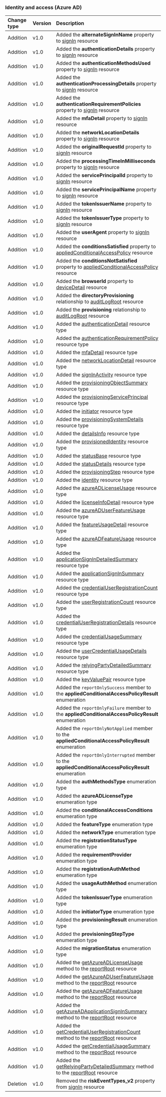 ### Identity and access (Azure AD)

| **Change type** | **Version** | **Description** |
|:---|:---|:---|
|Addition|v1.0|Added the **alternateSignInName** property to [signIn](/graph/api/resources/signIn?view=graph-rest-1.0) resource|
|Addition|v1.0|Added the **authenticationDetails** property to [signIn](/graph/api/resources/signIn?view=graph-rest-1.0) resource|
|Addition|v1.0|Added the **authenticationMethodsUsed** property to [signIn](/graph/api/resources/signIn?view=graph-rest-1.0) resource|
|Addition|v1.0|Added the **authenticationProcessingDetails** property to [signIn](/graph/api/resources/signIn?view=graph-rest-1.0) resource|
|Addition|v1.0|Added the **authenticationRequirementPolicies** property to [signIn](/graph/api/resources/signIn?view=graph-rest-1.0) resource|
|Addition|v1.0|Added the **mfaDetail** property to [signIn](/graph/api/resources/signIn?view=graph-rest-1.0) resource|
|Addition|v1.0|Added the **networkLocationDetails** property to [signIn](/graph/api/resources/signIn?view=graph-rest-1.0) resource|
|Addition|v1.0|Added the **originalRequestId** property to [signIn](/graph/api/resources/signIn?view=graph-rest-1.0) resource|
|Addition|v1.0|Added the **processingTimeInMilliseconds** property to [signIn](/graph/api/resources/signIn?view=graph-rest-1.0) resource|
|Addition|v1.0|Added the **servicePrincipalId** property to [signIn](/graph/api/resources/signIn?view=graph-rest-1.0) resource|
|Addition|v1.0|Added the **servicePrincipalName** property to [signIn](/graph/api/resources/signIn?view=graph-rest-1.0) resource|
|Addition|v1.0|Added the **tokenIssuerName** property to [signIn](/graph/api/resources/signIn?view=graph-rest-1.0) resource|
|Addition|v1.0|Added the **tokenIssuerType** property to [signIn](/graph/api/resources/signIn?view=graph-rest-1.0) resource|
|Addition|v1.0|Added the **userAgent** property to [signIn](/graph/api/resources/signIn?view=graph-rest-1.0) resource|
|Addition|v1.0|Added the **conditionsSatisfied** property to [appliedConditionalAccessPolicy](/graph/api/resources/appliedConditionalAccessPolicy?view=graph-rest-1.0) resource|
|Addition|v1.0|Added the **conditionsNotSatisfied** property to [appliedConditionalAccessPolicy](/graph/api/resources/appliedConditionalAccessPolicy?view=graph-rest-1.0) resource|
|Addition|v1.0|Added the **browserId** property to [deviceDetail](/graph/api/resources/deviceDetail?view=graph-rest-1.0) resource|
|Addition|v1.0|Added the **directoryProvisioning** relationship to [auditLogRoot](/graph/api/resources/auditLogRoot?view=graph-rest-1.0) resource|
|Addition|v1.0|Added the **provisioning** relationship to [auditLogRoot](/graph/api/resources/auditLogRoot?view=graph-rest-1.0) resource|
|Addition|v1.0|Added the [authenticationDetail](/graph/api/resources/authenticationDetail?view=graph-rest-1.0) resource type|
|Addition|v1.0|Added the [authenticationRequirementPolicy](/graph/api/resources/authenticationRequirementPolicy?view=graph-rest-1.0) resource type|
|Addition|v1.0|Added the [mfaDetail](/graph/api/resources/mfaDetail?view=graph-rest-1.0) resource type|
|Addition|v1.0|Added the [networkLocationDetail](/graph/api/resources/networkLocationDetail?view=graph-rest-1.0) resource type|
|Addition|v1.0|Added the [signInActivity](/graph/api/resources/signInActivity?view=graph-rest-1.0) resource type|
|Addition|v1.0|Added the [provisioningObjectSummary](/graph/api/resources/provisioningObjectSummary?view=graph-rest-1.0) resource type|
|Addition|v1.0|Added the [provisioningServicePrincipal](/graph/api/resources/provisioningServicePrincipal?view=graph-rest-1.0) resource type|
|Addition|v1.0|Added the [initiator](/graph/api/resources/initiator?view=graph-rest-1.0) resource type|
|Addition|v1.0|Added the [provisioningSystemDetails](/graph/api/resources/provisioningSystemDetails?view=graph-rest-1.0) resource type|
|Addition|v1.0|Added the [detailsInfo](/graph/api/resources/detailsInfo?view=graph-rest-1.0) resource type|
|Addition|v1.0|Added the [provisionedIdentity](/graph/api/resources/provisionedIdentity?view=graph-rest-1.0) resource type|
|Addition|v1.0|Added the [statusBase](/graph/api/resources/statusBase?view=graph-rest-1.0) resource type|
|Addition|v1.0|Added the [statusDetails](/graph/api/resources/statusDetails?view=graph-rest-1.0) resource type|
|Addition|v1.0|Added the [provisioningStep](/graph/api/resources/provisioningStep?view=graph-rest-1.0) resource type|
|Addition|v1.0|Added the [identity](/graph/api/resources/identity?view=graph-rest-1.0) resource type|
|Addition|v1.0|Added the [azureADLicenseUsage](/graph/api/resources/azureADLicenseUsage?view=graph-rest-1.0) resource type|
|Addition|v1.0|Added the [licenseInfoDetail](/graph/api/resources/licenseInfoDetail?view=graph-rest-1.0) resource type|
|Addition|v1.0|Added the [azureADUserFeatureUsage](/graph/api/resources/azureADUserFeatureUsage?view=graph-rest-1.0) resource type|
|Addition|v1.0|Added the [featureUsageDetail](/graph/api/resources/featureUsageDetail?view=graph-rest-1.0) resource type|
|Addition|v1.0|Added the [azureADFeatureUsage](/graph/api/resources/azureADFeatureUsage?view=graph-rest-1.0) resource type|
|Addition|v1.0|Added the [applicationSignInDetailedSummary](/graph/api/resources/applicationSignInDetailedSummary?view=graph-rest-1.0) resource type|
|Addition|v1.0|Added the [applicationSignInSummary](/graph/api/resources/applicationSignInSummary?view=graph-rest-1.0) resource type|
|Addition|v1.0|Added the [credentialUserRegistrationCount](/graph/api/resources/credentialUserRegistrationCount?view=graph-rest-1.0) resource type|
|Addition|v1.0|Added the [userRegistrationCount](/graph/api/resources/userRegistrationCount?view=graph-rest-1.0) resource type|
|Addition|v1.0|Added the [credentialUserRegistrationDetails](/graph/api/resources/credentialUserRegistrationDetails?view=graph-rest-1.0) resource type|
|Addition|v1.0|Added the [credentialUsageSummary](/graph/api/resources/credentialUsageSummary?view=graph-rest-1.0) resource type|
|Addition|v1.0|Added the [userCredentialUsageDetails](/graph/api/resources/userCredentialUsageDetails?view=graph-rest-1.0) resource type|
|Addition|v1.0|Added the [relyingPartyDetailedSummary](/graph/api/resources/relyingPartyDetailedSummary?view=graph-rest-1.0) resource type|
|Addition|v1.0|Added the [keyValuePair](/graph/api/resources/keyValuePair?view=graph-rest-1.0) resource type|
|Addition|v1.0|Added the `reportOnlySuccess` member to the **appliedConditionalAccessPolicyResult** enumeration|
|Addition|v1.0|Added the `reportOnlyFailure` member to the **appliedConditionalAccessPolicyResult** enumeration|
|Addition|v1.0|Added the `reportOnlyNotApplied` member to the **appliedConditionalAccessPolicyResult** enumeration|
|Addition|v1.0|Added the `reportOnlyInterrupted` member to the **appliedConditionalAccessPolicyResult** enumeration|
|Addition|v1.0|Added the **authMethodsType** enumeration type|
|Addition|v1.0|Added the **azureADLicenseType** enumeration type|
|Addition|v1.0|Added the **conditionalAccessConditions** enumeration type|
|Addition|v1.0|Added the **featureType** enumeration type|
|Addition|v1.0|Added the **networkType** enumeration type|
|Addition|v1.0|Added the **registrationStatusType** enumeration type|
|Addition|v1.0|Added the **requirementProvider** enumeration type|
|Addition|v1.0|Added the **registrationAuthMethod** enumeration type|
|Addition|v1.0|Added the **usageAuthMethod** enumeration type|
|Addition|v1.0|Added the **tokenIssuerType** enumeration type|
|Addition|v1.0|Added the **initiatorType** enumeration type|
|Addition|v1.0|Added the **provisioningResult** enumeration type|
|Addition|v1.0|Added the **provisioningStepType** enumeration type|
|Addition|v1.0|Added the **migrationStatus** enumeration type|
|Addition|v1.0|Added the [getAzureADLicenseUsage](/graph/api/reportRoot-getAzureADLicenseUsage?view=graph-rest-1.0) method to the [reportRoot](/graph/api/resources/reportRoot?view=graph-rest-1.0) resource|
|Addition|v1.0|Added the [getAzureADUserFeatureUsage](/graph/api/reportRoot-getAzureADUserFeatureUsage?view=graph-rest-1.0) method to the [reportRoot](/graph/api/resources/reportRoot?view=graph-rest-1.0) resource|
|Addition|v1.0|Added the [getAzureADFeatureUsage](/graph/api/reportRoot-getAzureADFeatureUsage?view=graph-rest-1.0) method to the [reportRoot](/graph/api/resources/reportRoot?view=graph-rest-1.0) resource|
|Addition|v1.0|Added the [getAzureADApplicationSignInSummary](/graph/api/reportRoot-getAzureADApplicationSignInSummary?view=graph-rest-1.0) method to the [reportRoot](/graph/api/resources/reportRoot?view=graph-rest-1.0) resource|
|Addition|v1.0|Added the [getCredentialUserRegistrationCount](/graph/api/reportRoot-getCredentialUserRegistrationCount?view=graph-rest-1.0) method to the [reportRoot](/graph/api/resources/reportRoot?view=graph-rest-1.0) resource|
|Addition|v1.0|Added the [getCredentialUsageSummary](/graph/api/reportRoot-getCredentialUsageSummary?view=graph-rest-1.0) method to the [reportRoot](/graph/api/resources/reportRoot?view=graph-rest-1.0) resource|
|Addition|v1.0|Added the [getRelyingPartyDetailedSummary](/graph/api/reportRoot-getRelyingPartyDetailedSummary?view=graph-rest-1.0) method to the [reportRoot](/graph/api/resources/reportRoot?view=graph-rest-1.0) resource|
|Deletion|v1.0|Removed the **riskEventTypes_v2** property from [signIn](/graph/api/resources/signIn?view=graph-rest-1.0) resource|

